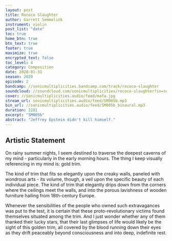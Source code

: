 ```yaml
---
layout: post
title: Rococo Slaughter
author: Garrett Semmelink
instrument: violin
post_list: "date"
toc: true
home_btn: true
btn_text: true
footer: true
maximize: true
encrypted_text: false
toc_level: 4
category: Composition
date: 2020-01-31
season: 2020
episode: 2
bandcamp: //sonicmultiplicities.bandcamp.com/track/rococo-slaughter
soundcloud: //soundcloud.com/sonicmultiplicities/rococo-slaughter?in=sonicmultiplicities/sets/music-aint-for-airports
cover: //sonicmultiplicities.audio/feed/mafa.jpg
stream_url: sonicmultiplicities.audio/feed/SM005b.mp3
bin_url: //sonicmultiplicities.audio/feed/SM005b_binaural.mp3
duration: 2281
excerpt: "SM005b"
abstract: "Jeffrey Epstein didn't kill himself."
---
```

## Artistic Statement
On rainy summer nights, I seem destined to traverse the deepest caverns of my mind - particularly in the early morning hours. The thing I keep visually referencing in my mind is: gold trim.

The kind of trim that fits so elegantly upon the creaky walls, paneled with wondrous arts - its volume, though, a veil upon the specific beauty of each individual piece. The kind of trim that elegantly drips down from the corners where the ceilings meet the walls, and into the porous lavishness of wooden furniture hailing from 18th-century Europe.

Whenever the sensibilities of the people who owned such extravagances was put to the test, it is certain that these proto-revolutionary victims found themselves situated among the trim. And I just wonder whether any of them thanked their lucky stars, that their last glimpses of life would likely be the sight of this golden trim, all covered by the blood running down their eyes as they drift peaceably beyond consciousness and into deep, indefinite rest.
